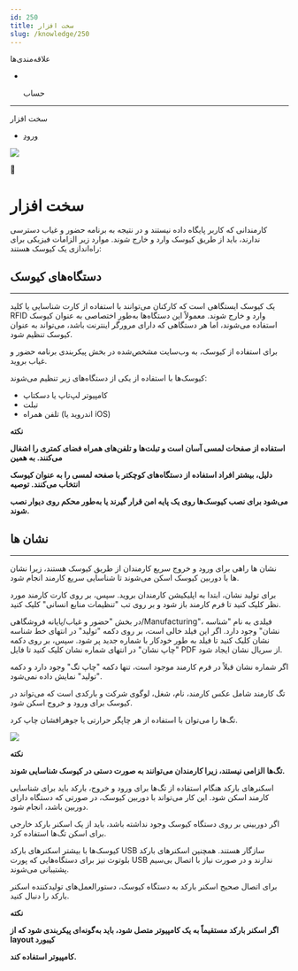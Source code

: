 ```yaml
---
id: 250
title: سخت افزار
slug: /knowledge/250
---
```


 
  علاقه‌مندی‌ها
* [​](./250)

  حساب

---

 

سخت افزار

- [ورود](/web/login?redirect=/knowledge/article/250)

![](https://odoofarsi.com/web/image/4273?access_token=758ed00a-51be-44b6-a98e-ee34230ae391)

📖

# سخت افزار

کارمندانی که کاربر پایگاه داده نیستند و در نتیجه به برنامه حضور و غیاب دسترسی ندارند، باید از طریق کیوسک وارد و خارج شوند. موارد زیر الزامات فیزیکی برای راه‌اندازی یک کیوسک هستند:

## **دستگاه‌های کیوسک**

---

یک کیوسک ایستگاهی است که کارکنان می‌توانند با استفاده از کارت شناسایی یا کلید RFID وارد و خارج شوند. معمولاً این دستگاه‌ها به‌طور اختصاصی به عنوان کیوسک استفاده می‌شوند، اما هر دستگاهی که دارای مرورگر اینترنت باشد، می‌تواند به عنوان کیوسک تنظیم شود.

برای استفاده از کیوسک، به وب‌سایت مشخص‌شده در بخش پیکربندی برنامه حضور و غیاب بروید.

کیوسک‌ها با استفاده از یکی از دستگاه‌های زیر تنظیم می‌شوند:

* کامپیوتر لپ‌تاپ یا دسکتاپ
* تبلت
* تلفن همراه (اندروید یا iOS)

**نکته​**

**استفاده از صفحات لمسی آسان است و تبلت‌ها و تلفن‌های همراه فضای کمتری را اشغال می‌کنند. به همین**

**دلیل، بیشتر افراد استفاده از دستگاه‌های کوچکتر با صفحه لمسی را به عنوان کیوسک انتخاب می‌کنند. توصیه**

**می‌شود برای نصب کیوسک‌ها روی یک پایه امن قرار گیرند یا به‌طور محکم روی دیوار نصب شوند.**

## **نشان ها**

---

نشان ها راهی برای ورود و خروج سریع کارمندان از طریق کیوسک هستند، زیرا نشان ها با دوربین کیوسک اسکن می‌شوند تا شناسایی سریع کارمند انجام شود.

برای تولید نشان، ابتدا به اپلیکیشن کارمندان بروید. سپس، بر روی کارت کارمند مورد نظر کلیک کنید تا فرم کارمند باز شود و بر روی تب "تنظیمات منابع انسانی" کلیک کنید.

در بخش "حضور و غیاب/پایانه فروشگاهی/Manufacturing"، فیلدی به نام "شناسه نشان" وجود دارد. اگر این فیلد خالی است، بر روی دکمه "تولید" در انتهای خط شناسه نشان کلیک کنید تا فیلد به طور خودکار با شماره جدید پر شود. سپس، بر روی دکمه "چاپ نشان" در انتهای شماره نشان کلیک کنید تا فایل PDF از سریال نشان ایجاد شود.

اگر شماره نشان قبلاً در فرم کارمند موجود است، تنها دکمه "چاپ تگ" وجود دارد و دکمه "تولید" نمایش داده نمی‌شود.

تگ کارمند شامل عکس کارمند، نام، شغل، لوگوی شرکت و بارکدی است که می‌تواند در کیوسک برای ورود و خروج اسکن شود.

تگ‌ها را می‌توان با استفاده از هر چاپگر حرارتی یا جوهرافشان چاپ کرد.

![](https://odoofarsi.com/web/image/4447-13d9800c/image.png?access_token=bbc1d317-20f8-418e-9014-26e5f34c2d41)

**نکته**

**تگ‌ها الزامی نیستند، زیرا کارمندان می‌توانند به صورت دستی در کیوسک شناسایی شوند.**

اسکنرهای بارکد
هنگام استفاده از تگ‌ها برای ورود و خروج، بارکد باید برای شناسایی کارمند اسکن شود. این کار می‌تواند با دوربین کیوسک، در صورتی که دستگاه دارای دوربین باشد، انجام شود.

اگر دوربینی بر روی دستگاه کیوسک وجود نداشته باشد، باید از یک اسکنر بارکد خارجی برای اسکن تگ‌ها استفاده کرد.

کیوسک‌ها با بیشتر اسکنرهای بارکد USB سازگار هستند. همچنین اسکنرهای بارکد بلوتوث نیز برای دستگاه‌هایی که پورت USB ندارند و در صورت نیاز با اتصال بی‌سیم پشتیبانی می‌شوند.

برای اتصال صحیح اسکنر بارکد به دستگاه کیوسک، دستورالعمل‌های تولیدکننده اسکنر بارکد را دنبال کنید.

**نکته**

**اگر اسکنر بارکد مستقیماً به یک کامپیوتر متصل شود، باید به‌گونه‌ای پیکربندی شود که از layout کیبورد**

**کامپیوتر استفاده کند.**